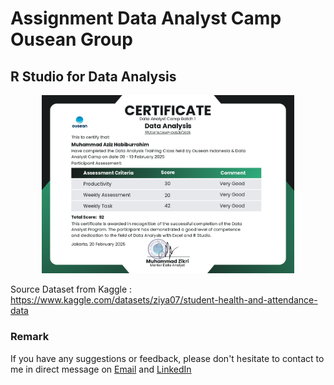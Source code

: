 # Assignment Data Analyst Camp Ousean Group
## R Studio for Data Analysis

<p align="center">
<img src="/Certificate/Sertifikat Data Analyst Camp.jpg" width="80%" height="30%">
</p>

Source Dataset from Kaggle : https://www.kaggle.com/datasets/ziya07/student-health-and-attendance-data

### Remark
If you have any suggestions or feedback, please don't hesitate to contact to me in direct message on [Email](mailto:azizhabibrahim@gmail.com) and 
[LinkedIn](https://www.linkedin.com/in/mhabibr02/)
